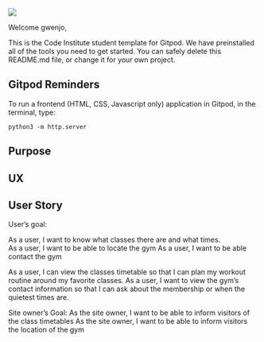 <img src="https://codeinstitute.s3.amazonaws.com/fullstack/ci_logo_small.png" style="margin: 0;">

Welcome gwenjo,

This is the Code Institute student template for Gitpod. We have preinstalled all of the tools you need to get started. You can safely delete this README.md file, or change it for your own project.

## Gitpod Reminders

To run a frontend (HTML, CSS, Javascript only) application in Gitpod, in the terminal, type:

`python3 -m http.server`

## Purpose

## UX

## User Story

User’s goal:

As a user, I want to know what classes there are and what times.<br>
As a user, I want to be able to locate the gym
As a user, I want to be able contact the gym

As a user, I can view the classes timetable so that I can plan my workout routine around my favorite classes.
As a user, I want to view the gym’s contact information so that I can ask about the membership or when the quietest times are.

Site owner’s Goal:
As the site owner, I want to be able to inform visitors of the class timetables
As the site owner, I want to be able to inform visitors the location of the gym

